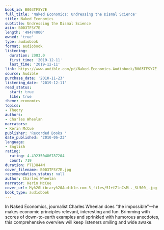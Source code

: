 ```yaml
---
book_id: B003TFSY7E
full_title: 'Naked Economics: Undressing the Dismal Science'
title: Naked Economics
subtitle: Undressing the Dismal Science
asin: B003TFSY7E
length: '49474000'
owned: 'true'
type: audiobook
format: audiobook
listening:
  duration: 2003.0
  first_time: '2019-12-11'
  last_time: '2019-12-11'
link: https://www.audible.com/pd/Naked-Economics-Audiobook/B003TFSY7E
source: Audible
purchase_date: '2010-11-23'
listening_date: '2019-12-11'
read_status:
  start: true
  like: true
theme: economics
topics:
- Theory
authors:
- Charles Wheelan
narrators:
- Kerin McCue
publisher: 'Recorded Books '
date_published: '2010-06-23'
language:
- English
rating:
  rating: 4.492350486787204
  count: 719
duration: PT13H44M
cover_filename: B003TFSY7E.jpg
recommendation_status: null
author: Charles Wheelan
narrator: Kerin McCue
cover_url: My%20Library%20Audible.com-3_files/51+fZlnCsML._SL500_.jpg
book_type: audiobook
---
```

In Naked Economics, journalist Charles Wheelan does “the impossible”—he makes economic principles relevant, interesting and fun. Brimming with scores of down-to-earth examples and sprinkled with humorous anecdotes, this comprehensive overview will keep listeners smiling and wide awake.

